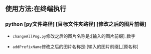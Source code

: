 ## 使用方法:在终端执行

### python [py文件路径] [目标文件夹路径] [修改之后的图片前缀]

* `changeAllPng.py`修改之后的图片名称是:[输入的图片前缀]_数字

* `addPrefixName`修改之后的图片名称是:[输入的图片前缀]_[原名称]
